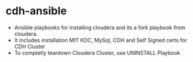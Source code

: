 # cdh-ansible
- Ansible playbooks for installing cloudera and its a fork playbook from cloudera.
- It includes installation MIT KDC, MySql, CDH and Self Signed certs for CDH Cluster
- To completly teardown Cloudera Cluster, use UNINSTALL Playbook
